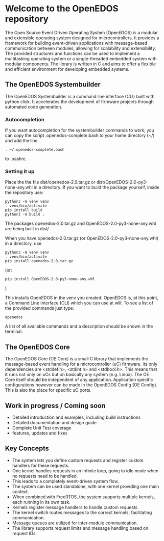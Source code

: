 # Welcome to the OpenEDOS repository

The Open Source Event Driven Operating System (OpenEDOS) is a modular and extensible operating system designed for microcontrollers. It provides a framework for building event-driven applications with message-based communication between modules, allowing for scalability and extensibility. The provided structures and functions can be used to implement a multitasking operating system or a single-threaded embedded system with modular components. The library is written in C and aims to offer a flexible and efficient environment for developing embedded systems.

## The OpenEDOS Systembuilder
The OpenEDOS Systembuilder is a command line interface (CLI) built with python click. It accelerates the development
of firmware projects through automated code generation. 
### Autocompletion
If you want autocompletion for the systembuilder commands to work,
you can copy the script .openedos-complete.bash to your home directory (~/) and add the line  
```
. ~/.openedos-complete.bash
```
to .bashrc.

### Setting it up
Place the the file dist/openedos-2.0.tar.gz or dist/OpenEDOS-2.0-py3-none-any.whl in a directory. 
If you want to build the package yourself, inside the repository use:
```
python3 -m venv venv
. venv/bin/activate
pip install build
python3 -m build .
```
The packages openedos-2.0.tar.gz and OpenEDOS-2.0-py3-none-any.whl are being built in dist/. 

When you have openedos-2.0.tar.gz (or OpenEDOS-2.0-py3-none-any.whl) in a directory, use:
```
python3 -m venv venv
. venv/bin/activate
pip install openedos-2.0.tar.gz

``` 
(or:
```
pip install OpenEDOS-2.0-py3-none-any.whl
```
)

This installs OpenEDOS in the venv you created.
OpenEDOS is, at this point, a Command Line Interface (CLI) which you can use at will.
To see a list of the provided commands just type:
```
openedos
```  

A list of all available commands and a description should be shown in the terminal.

## The OpenEDOS Core

The OpenEDOS Core (OE Core) is a small C library that implements the message-based event handling for a 
microcontroller (uC) firmware. Its only dependencies are <stddef.h>, <stdint.h> and <stdbool.h>. This
means that it runs not only on uCs but on basically any system (e.g. Linux). The OE Core itself should be independent of any application. Application specific configurations however can be made in the OpenEDOS
Config (OE Config). This is also the place for specific uC ports.

## Work in progress / Coming soon
- Detailed introduction and examples, including build instructions
- Detailed documentation and design guide
- Complete Unit Test coverage
- features, updates and fixes

## Key Concepts
- The system lets you define custom requests and register custom handlers for these requests.
- One kernel handles requests in an infinite loop, going to idle mode when no requests need to be handled. 
- This leads to a completely event-driven system flow.
- The system can be used standalone, with one kernel providing one main context.
- When combined with FreeRTOS, the system supports multiple kernels, each running in its own task.
- Kernels register message handlers to handle custom requests.
- The kernel switch routes messages to the correct kernels, facilitating communication.
- Message queues are utilized for inter-module communication.
- The library supports request limits and message handling based on request IDs.